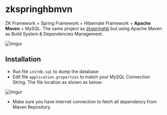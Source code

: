 # zkspringhbmvn
ZK Framework + Spring Framework + Hibernate Framework + **Apache Maven** + MySQL. The same project as [zkspringhb](https://github.com/mkdika/zkspringhb) but using Apache Maven as Build System & Dependencies Management.

![Imgur](http://i.imgur.com/zaVMCdT.png)

## Installation
- Run file `initdb.sql` to dump the database
- Edit file `application.properties` to match your MySQL Connection String. The file location as shown as below:

![Imgur](http://i.imgur.com/Hgh8DLM.png)

- Make sure you have internet connection to fetch all dependency from Maven Repository.
